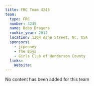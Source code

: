 ```yaml
---
title: FRC Team 4245
team:
  type: FRC
  number: 4245
  name: Robo Dragons
  rookie_year: 2012
  location: 1304 Ashe Street, NC, USA
  sponsors:
    - jcpenney
    - The Boys
    - Girls Club of Henderson County
  links:
    Website: 
---
```

No content has been added for this team